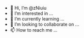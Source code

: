 - 👋 Hi, I’m @zNiuiu
- 👀 I’m interested in ...
- 🌱 I’m currently learning ...
- 💞️ I’m looking to collaborate on ...
- 📫 How to reach me ...

<!---
zNiuiu/zNiuiu is a ✨ special ✨ repository because its `README.md` (this file) appears on your GitHub profile.
You can click the Preview link to take a look at your changes.
--->

